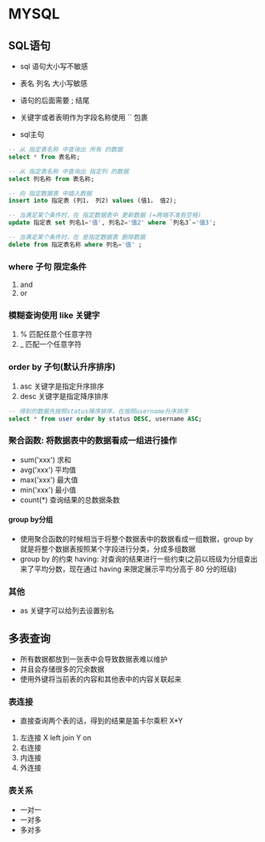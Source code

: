 # MYSQL

## SQL语句

* sql 语句大小写不敏感
* 表名 列名 大小写敏感
* 语句的后面需要 ; 结尾
* 关键字或者表明作为字段名称使用 `` 包裹

* sql主句

```sql
-- 从 指定表名称 中查询出 所有 的数据
select * from 表名称;

-- 从 指定表名称 中查询出 指定列 的数据
select 列名称 from 表名称;

-- 向 指定数据表 中插入数据
insert into 指定表 (列1， 列2) values (值1， 值2);

-- 当满足某个条件时，在 指定数据表中 更新数据 (=两端不准有空格)
update 指定表 set 列名1='值', 列名2='值2' where `列名3`='值3';

-- 当满足某个条件时，在 是指定数据表 删除数据
delete from 指定表名称 where 列名='值' ;
```

### where 子句 限定条件

1. and
2. or

### 模糊查询使用 like 关键字

1. % 匹配任意个任意字符
2. _ 匹配一个任意字符

### order by 子句(默认升序排序)

1. asc 关键字是指定升序排序
2. desc 关键字是指定降序排序

```sql
-- 得到的数据先按照status降序排序，在按照username升序排序
select * from user order by status DESC, username ASC;
```

### 聚合函数: 将数据表中的数据看成一组进行操作

* sum('xxx') 求和
* avg('xxx') 平均值
* max('xxx') 最大值
* min('xxx') 最小值
* count(*)   查询结果的总数据条数

#### group by分组

* 使用聚合函数的时候相当于将整个数据表中的数据看成一组数据，group by 就是将整个数据表按照某个字段进行分类，分成多组数据
* group by 的约束 having: 对查询的结果进行一些约束(之前以班级为分组查出来了平均分数，现在通过 having 来限定展示平均分高于 80 分的班级)

### 其他

* as 关键字可以给列去设置别名

## 多表查询

* 所有数据都放到一张表中会导致数据表难以维护
* 并且会存储很多的冗余数据
* 使用外键将当前表的内容和其他表中的内容关联起来

### 表连接

* 直接查询两个表的话，得到的结果是笛卡尔乘积 X*Y

1. 左连接 X left join Y on
2. 右连接
3. 内连接
4. 外连接

### 表关系

* 一对一
* 一对多
* 多对多
